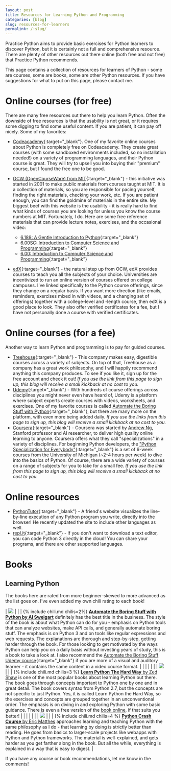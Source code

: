 ```yaml
---
layout: post
title: Resources for Learning Python and Programming
categories: [blog]
slug: resources-for-learners
permalink: /:slug/
---
```


Practice Python aims to provide basic exercises for Python learners to discover Python, but it is certainly not a full and comprehensive resource. There are plenty of other resources out there online (both free and not free) that Practice Python recommends.

<!--more-->

This page contains a collection of resources for learners of Python - some are courses, some are books, some are other Python resources. If you have suggestions for what to put on this page, please contact me.

# Online courses (for free)

There are many free resources out there to help you learn Python. Often the downside of free resources is that the usability is not great, or it requires some digging to find some useful content. If you are patient, it can pay off nicely. Some of my favorites:

* [Codeacademy](https://www.codecademy.com/learn/python){:target="_blank"}. One of my favorite online courses about Python is completely free on Codeacademy. They create great courses (with some sandboxed environments included, so no installation needed!) on a variety of programming languages, and their Python course is great. They will try to upsell you into buying their "premium" course, but I found the free one to be good.

* [OCW (OpenCourseWare) from MIT](http://ocw.mit.edu){:target="_blank"} - this initiative was started in 2001 to make public materials from courses taught at MIT. It is a collection of materials, so you are responsible for pacing yourself, finding the right materials, checking your work, etc. If you are patient enough, you can find the goldmine of materials in the entire site. My biggest beef with this website is the usability - it is really hard to find what kinds of courses you are looking for unless you know the course numbers at MIT. Fortunately, I do. Here are some free reference materials that can provide lecture notes, exercises, and the occasional video:

  * [6.189: A Gentle Introduction to Python](https://ocw.mit.edu/courses/electrical-engineering-and-computer-science/6-189-a-gentle-introduction-to-programming-using-python-january-iap-2011/){:target="_blank"}
  * [6.00SC: Introduction to Computer Science and Programming](https://ocw.mit.edu/courses/electrical-engineering-and-computer-science/6-00sc-introduction-to-computer-science-and-programming-spring-2011/){:target="_blank"}
  * [6.00: Introduction to Computer Science and Programming](https://ocw.mit.edu/courses/electrical-engineering-and-computer-science/6-00-introduction-to-computer-science-and-programming-fall-2008/){:target="_blank"}

* [edX](https://www.edx.org/course/subject/computer-science/python){:target="_blank"} - the natural step up from OCW, edX provides courses to teach you all the subjects of your choice. Universities are incentivized to run an online version of courses offered on college campuses. I've linked specifically to the Python course offerings, since they change on a regular basis. If you want more direction (like emails, reminders, exercises mixed in with videos, and a changing set of offerings) together with a college-level and -length course, then edX is a good place to look. They also offer verified certificates for a fee, but I have not personally done a course with verified certificates.

# Online courses (for a fee)

Another way to learn Python and programming is to pay for guided courses.

* [Treehouse](http://treehouse.7eer.net/c/348966/245646/3944){:target="_blank"} - This company makes easy, digestible courses across a variety of subjects. On top of that, Treehouse as a company has a great work philosophy, and I will happily recommend anything this company produces. To see if you like it, sign up for the free account and check it out! _If you use the link from this page to sign up, this blog will receive a small kickback at no cost to you._
* [Udemy](http://click.linksynergy.com/fs-bin/click?id=xcNOXHETw7Y&offerid=323058.7&type=3&subid=0){:target="_blank"} - With hundreds of course offerings across disciplines you might never even have heard of, Udemy is a platform where subject experts create courses with videos, worksheets, and exercises. One of my favorite courses is called [Automate the Boring Stuff with Python](http://click.linksynergy.com/fs-bin/click?id=xcNOXHETw7Y&offerid=323058.3099&type=3&subid=0){:target="_blank"}, but there are many more on the platform, with even more being added daily. _If you use the links from this page to sign up, this blog will receive a small kickback at no cost to you._
* [Coursera](http://click.linksynergy.com/fs-bin/click?id=xcNOXHETw7Y&offerid=479491.31&type=3&subid=0){:target="_blank"} - Coursera was started by [Andrew Ng](http://www.andrewng.org/), Stanford professor and AI researcher, to deliver high quality online learning to anyone. Coursera offers what they call "specializations" in a variety of disciplines. For beginning Python developers, the ["Python Specialization for Everybody"](http://click.linksynergy.com/fs-bin/click?id=xcNOXHETw7Y&offerid=479491.31&type=3&subid=0){:target="_blank"} is a set of 6-week courses from the University of Michigan (~2-4 hours per week) to dive into the basics of Python. Of course, there are a wide variety of courses on a range of subjects for you to take for a small fee. _If you use the link from this page to sign up, this blog will receive a small kickback at no cost to you._

# Online resources

* [PythonTutor](http://pythontutor.com/){:target="_blank"} - A friend's website visualizes the line-by-line execution of any Python program you write, directly into the browser! He recently updated the site to include other languages as well.
* [repl.it](https://repl.it/languages/python3){:target="_blank"} - If you don't want to download a text editor, you can code Python 3 directly in the cloud! You can share your programs, and there are other supported languages.

# Books

## Learning Python

The books here are rated from more beginner-skewed to more advanced as the list goes on. I've even added my own chili rating to each book!

| <a target="_blank"  href="https://www.amazon.com/gp/product/1593275994/ref=as_li_tl?ie=UTF8&camp=1789&creative=9325&creativeASIN=1593275994&linkCode=as2&tag=practicepytho-20&linkId=dca583cb34a2e0df1172712722f3c0e1"><img border="0" src="//ws-na.amazon-adsystem.com/widgets/q?_encoding=UTF8&MarketPlace=US&ASIN=1593275994&ServiceVersion=20070822&ID=AsinImage&WS=1&Format=_SL160_&tag=practicepytho-20" ></a><img src="//ir-na.amazon-adsystem.com/e/ir?t=practicepytho-20&l=am2&o=1&a=1593275994" width="1" height="1" border="0" alt="" style="border:none !important; margin:0px !important;" /> | | | {% include chili.md chilis=2%} [**Automate the Boring Stuff with Python by Al Sweigart**](http://amzn.to/2j6UNsR) definitely has the best title in the business. The style of the book is about what Python can do for you - emphasis on Python tools that can analyze websites, make API calls, and generally automate boring stuff. The emphasis is on Python 3 and on tools like regular expressions and web requests. The explanations are thorough and step-by-step, getting harder through the book. For those looking to get motivated by the ways Python can help you on a daily basis without investing years of study, this is a book to take a look at. I also recommend the [Automate the Boring Stuff Udemy course](http://click.linksynergy.com/fs-bin/click?id=xcNOXHETw7Y&offerid=323058.3099&type=3&subid=0){:target="_blank"} if you are more of a visual and auditory learner - it contains the same content in a video course format. | 
| | | | |
| <a target="_blank"  href="https://www.amazon.com/gp/product/0321884914/ref=as_li_tl?ie=UTF8&camp=1789&creative=9325&creativeASIN=0321884914&linkCode=as2&tag=practicepytho-20&linkId=e208bed2e47b7699c0aa9f03af569eb6"><img border="0" src="//ws-na.amazon-adsystem.com/widgets/q?_encoding=UTF8&MarketPlace=US&ASIN=0321884914&ServiceVersion=20070822&ID=AsinImage&WS=1&Format=_SL160_&tag=practicepytho-20" ></a><img src="//ir-na.amazon-adsystem.com/e/ir?t=practicepytho-20&l=am2&o=1&a=0321884914" width="1" height="1" border="0" alt="" style="border:none !important; margin:0px !important; float: left" /> | | | {% include chili.md chilis=3 %} [**Learn Python The Hard Way** by Zed Shaw](http://amzn.to/2k2CSm9) is one of the most popular books about learning Python out there. The book goes through concepts important to Python one by one and in great detail. The book covers syntax from Python 2.7, but the concepts are not specific to just Python. Yes, it is called Learn Python the Hard Way, so the exercises and concepts are grouped together in an unconventional order. The emphasis is on diving in and exploring Python with some basic guidance. There is even a free version of the [book online](https://learnpythonthehardway.org/book/), if that suits you better! |
| | | | |
| <a target="_blank"  href="https://www.amazon.com/gp/product/1593276036/ref=as_li_tl?ie=UTF8&camp=1789&creative=9325&creativeASIN=1593276036&linkCode=as2&tag=practicepytho-20&linkId=213f202bab70181c22f66db2aeeef1e3"><img border="0" src="//ws-na.amazon-adsystem.com/widgets/q?_encoding=UTF8&MarketPlace=US&ASIN=1593276036&ServiceVersion=20070822&ID=AsinImage&WS=1&Format=_SL160_&tag=practicepytho-20" ></a><img src="//ir-na.amazon-adsystem.com/e/ir?t=practicepytho-20&l=am2&o=1&a=1593276036" width="1" height="1" border="0" alt="" style="border:none !important; margin:0px !important; float: left" /> | | | {% include chili.md chilis=4 %} [**Python Crash Course** by Eric Matthes](http://amzn.to/2j6WSEM) approaches learning and teaching Python with the same philosophy as I do - that learning by doing is strictly better than reading. He goes from basics to larger-scale projects like webapps with Python and Python frameworks. The material is well-explained, and gets harder as you get farther along in the book. But all the while, everything is explained in a way that is easy to digest. |

If you have any course or book recommendations, let me know in the comments!
